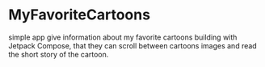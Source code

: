 # MyFavoriteCartoons
simple app give information about my favorite cartoons building with Jetpack Compose, that they can scroll between cartoons images and read the short story of the cartoon.
